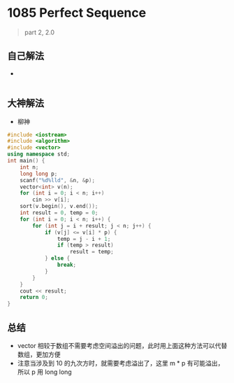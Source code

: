# **1085 Perfect Sequence** 

> part 2, 2.0



## 自己解法

- 


```c++

```



## 大神解法

- 柳神

```c++
#include <iostream>
#include <algorithm>
#include <vector>
using namespace std;
int main() {
    int n;
    long long p;
    scanf("%d%lld", &n, &p);
    vector<int> v(n);
    for (int i = 0; i < n; i++)
        cin >> v[i];
    sort(v.begin(), v.end());
    int result = 0, temp = 0;
    for (int i = 0; i < n; i++) {
        for (int j = i + result; j < n; j++) {
            if (v[j] <= v[i] * p) {
                temp = j - i + 1;
                if (temp > result)
                    result = temp;
            } else {
                break;
            }
        }
    }
    cout << result;
    return 0;
}
```



## 总结

- vector 相较于数组不需要考虑空间溢出的问题，此时用上面这种方法可以代替数组，更加方便
- 注意当涉及到 10 的九次方时，就需要考虑溢出了，这里 m * p 有可能溢出，所以 p 用 long long
